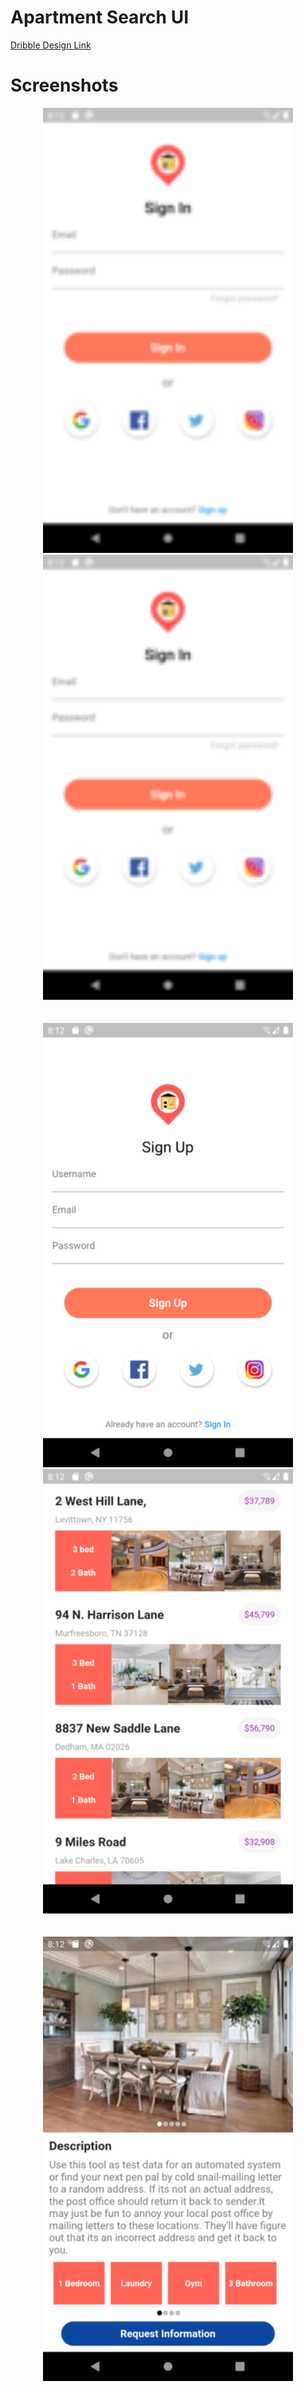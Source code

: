 # Apartment Search UI  
<a href='https://dribbble.com/shots/6223116-Apartment-Search-App'> Dribble Design Link </a>
# Screenshots
<div align="center">
    <img src="/Screenshots/10.png" width="400px"</img> 
    <img src="/Screenshots/10.png" width="400px"</img> 
    </br></br></br>
    <img src="/Screenshots/3.png" width="400px"</img> 
    <img src="/Screenshots/4.png" width="400px"</img> 
    </br></br></br>
    <img src="/Screenshots/5.png" width="400px"</img> 

</div>